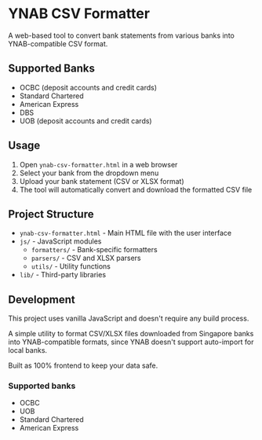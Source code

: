 # YNAB CSV Formatter

A web-based tool to convert bank statements from various banks into YNAB-compatible CSV format.

## Supported Banks

- OCBC (deposit accounts and credit cards)
- Standard Chartered
- American Express
- DBS
- UOB (deposit accounts and credit cards)

## Usage

1. Open `ynab-csv-formatter.html` in a web browser
2. Select your bank from the dropdown menu
3. Upload your bank statement (CSV or XLSX format)
4. The tool will automatically convert and download the formatted CSV file

## Project Structure

- `ynab-csv-formatter.html` - Main HTML file with the user interface
- `js/` - JavaScript modules
  - `formatters/` - Bank-specific formatters
  - `parsers/` - CSV and XLSX parsers
  - `utils/` - Utility functions
- `lib/` - Third-party libraries

## Development

This project uses vanilla JavaScript and doesn't require any build process.
 
A simple utility to format CSV/XLSX files downloaded from Singapore banks into YNAB-compatible formats, since YNAB doesn't support auto-import for local banks.

Built as 100% frontend to keep your data safe.

### Supported banks

- OCBC
- UOB
- Standard Chartered
- American Express

